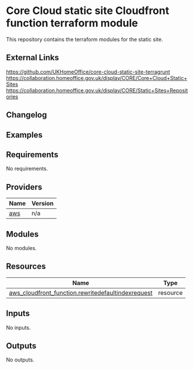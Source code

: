 # Core Cloud static site Cloudfront function terraform module 

This repository contains the terraform modules for the static site.


## External Links
https://github.com/UKHomeOffice/core-cloud-static-site-terragrunt
https://collaboration.homeoffice.gov.uk/display/CORE/Core+Cloud+Static+Sites
https://collaboration.homeoffice.gov.uk/display/CORE/Static+Sites+Repositories

## Changelog

## Examples

<!-- BEGIN_TF_DOCS -->
## Requirements

No requirements.

## Providers

| Name | Version |
|------|---------|
| <a name="provider_aws"></a> [aws](#provider\_aws) | n/a |

## Modules

No modules.

## Resources

| Name | Type |
|------|------|
| [aws_cloudfront_function.rewritedefaultindexrequest](https://registry.terraform.io/providers/hashicorp/aws/latest/docs/resources/cloudfront_function) | resource |

## Inputs

No inputs.

## Outputs

No outputs.
<!-- END_TF_DOCS -->